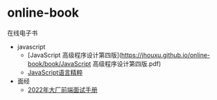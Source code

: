 # online-book

在线电子书



- javascript
  - [JavaScript 高级程序设计第四版](https://jhouxu.github.io/online-book/book/JavaScript 高级程序设计第四版.pdf)
  - [JavaScript语言精粹](https://jhouxu.github.io/online-book/book/JavaScript语言精粹.pdf)
- 面经
  - [2022年大厂前端面试手册](https://jhouxu.github.io/online-book/book/2022年大厂前端面试手册.pdf)



